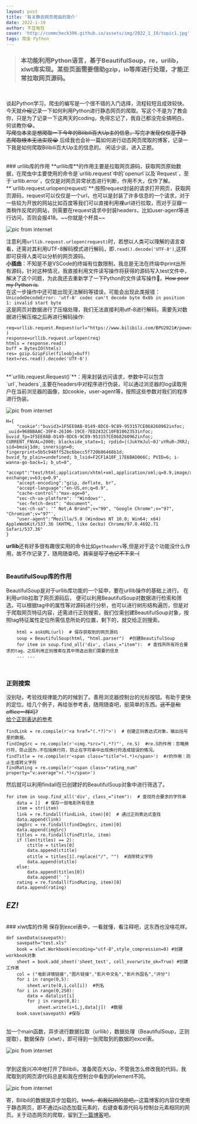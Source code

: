 ```yaml
---
layout: post
title: '有关静态网页爬虫的简介'
date: 2022-1-19
author: 不显电性
cover: 'http://commcheck396.github.io/assets/img/2022_1_19/topic1.jpg'
tags: 爬虫 Python
---
```


> ### 本功能利用Python语言，基于BeautifulSoup，re，urilib，xlwt库实现。某些页面需要借助gzip，io等库进行处理，才能正常拉取网页源码。

<br/>

谈起Python学习，爬虫的编写是一个很不错的入门选择，流程较短且成效较快。今天就~~介绍~~记录一下如何利用Python进行静态网页的爬取。写这个不是为了教会你，只是为了记录一下这两天的coding，免得忘记了，我自己都没完全搞明白，何谈教你😂。
<br/>
~~写爬虫本来是想爬取一下今年的Bilibili百大Up主的信息，写完才发现仅仅基于静态爬取根本无法实现😭~~
后续我也会补一篇如何进行动态网页爬取的博客，记录一下我是如何爬取Bilibili百大Up主的信息的。
闲话少谈，进入正题。

<br/>
### urllib库的作用
**urllib库**的作用主要是拉取网页源码，获取网页原始数据，在爬虫中主要使用的命令是`urllib.request`中的`openurl`以及`Request`，至于`urllib.error`，仅仅是对网页异常状态进行判断，作用不大，仅作了解。
<br/>
**`urllib.request.urlopen(request)`**:按照request封装的请求打开网页，获取网页源码，request可以仅仅是一个url，也可以是封装了许多信息的一个请求，对于一些较为开放的网站比如百度等我们可以直接利用裸url进行拉取，而对于豆瓣一类稍作反爬的网站，则需要在request请求中封装headers，比如user-agent等进行访问，否则会报418。~~你就是个杯具~~


![pic from internet](http://commcheck396.github.io/assets/img/2022_1_19/pic3.jpg)
<br>

注意利用`urllib.request.urlopen(request)`时，若想以人类可以理解的语言查看，还需对其利用UTF-8解码模式进行解码，即`.read().decode('UTF-8')`,这样即可获得人类可以分析的网页源码。
<br/>
**小插曲**：不知是不是VSCode的终端有位数限制，我总是无法在终端中print出所有源码，针对这种情况，我直接利用文件读写操作将获得的源码写入test文件中，解决了这个问题，为此我还去重新学了一下Python的文件读写操作🤣。~~How poor my Python is.~~<br/>
在这一步操作中还可能出现无法解码等错误，可能会出现此类报错：<br/>`UnicodeDecodeError: 'utf-8' codec can't decode byte 0x8b in position 1: invalid start byte`<br/>
这是网页对数据进行了压缩处理，我们无法直接利用utf-8进行解码，需要先对数据进行解压缩之后再进行解码操作:
```
req=urllib.request.Request(url="https://www.bilibili.com/BPU2021#/poweruplist",headers=H )
response=urllib.request.urlopen(req)
htmls = response.read()
buff = BytesIO(htmls)
res= gzip.GzipFile(fileobj=buff)
text=res.read().decode('UTF-8')
```
<br/>
**`urllib.request.Request()`**：用来封装访问请求，参数中可以包含`url`,`headers`,主要在headers中对程序进行伪装，可以通过浏览器的log读取用户在当前浏览器的画像，如cookie，user-agent等，按照这些参数对我们的程序进行伪装。

![pic from internet](http://commcheck396.github.io/assets/img/2022_1_19/pic1.jpg)
```
H={
    "cookie":"buvid3=1F5EE0AB-0149-8DC6-9C89-953157CE068260962infoc; _uuid=968BBAAC-39F4-26106-19CE-7ED2432C10FB1062353infoc; buvid_fp=1F5EE0AB-0149-8DC6-9C89-953157CE068260962infoc; CURRENT_FNVAL=2000; blackside_state=1; rpdid=|(JukYmJul~0J'uYRuR~JRRJ; sid=bmzaj1dm; innersign=0; fingerprint=5b5c948ff52bc6becc5f720b86468b1d; buvid_fp_plain=undefined; b_lsid=F2CF1A10F_17E6BAD066C; PVID=6; i-wanna-go-back=1; b_ut=8",
    "accept":"text/html,application/xhtml+xml,application/xml;q=0.9,image/avif,image/webp,image/apng,*/*;q=0.8,application/signed-exchange;v=b3;q=0.9",
    "accept-encoding":"gzip, deflate, br",
    "accept-language":"en-US,en;q=0.9",
    "cache-control":"max-age=0",
    "sec-ch-ua-platform": '"Windows"',
    "sec-fetch-dest": "document",
    "sec-ch-ua": '" Not;A Brand";v="99", "Google Chrome";v="97", "Chromium";v="97"',
    "user-agent":"Mozilla/5.0 (Windows NT 10.0; Win64; x64) AppleWebKit/537.36 (KHTML, like Gecko) Chrome/97.0.4692.71 Safari/537.36"
}
```

**urllib**还有好多很有趣很实用的命令比如`getheaders`等,但是对于这个功能没什么作用，故不作记录了，随用随查吧。~~其实是写了也记不下来（~~
<br/>
<br/>
### BeautifulSoup库的作用
BeautifulSoup是对于urllib库功能的一个延申，要在urllib操作的基础上进行。
在利用urllib拉取了网页源码后， 便可以利用BeautifulSoup对数据进行检索和筛选，可以根据tag中的属性等对源码进行分析，也可以进行树形结构遍历，但是对于爬取网页特征内容，还需进行正则搜索，我们仅需创建BeautifulSoup对象，按照tag特征属性定位所需信息所处的位置，剩下的，就交给正则搜索。
```
    html = askURL(url)  # 保存获取到的网页源码
    soup = BeautifulSoup(html, "html.parser")  #创建BeautifulSoup
    for item in soup.find_all('div', class_="item"):  # 查找所所有符合要求的tag，之后利用正则搜索在其中筛选出我们需要的信息
    ... ...
```
<br/>

### 正则搜索
没别哒，考验找规律能力的时候到了。善用浏览器控制台的光标按钮。有助于更快的定位。给几个例子，再给张参考表，随用随查吧，挺简单的东西。~~这不是和office一样吗?~~<br/>[给个正则表达的参考](https://blog.csdn.net/baidu_33440774/article/details/82015673?ops_request_misc=%257B%2522request%255Fid%2522%253A%2522164258411516780366532108%2522%252C%2522scm%2522%253A%252220140713.130102334.pc%255Fall.%2522%257D&request_id=164258411516780366532108&biz_id=0&utm_medium=distribute.pc_search_result.none-task-blog-2~all~first_rank_ecpm_v1~rank_v31_ecpm-1-82015673.pc_search_result_cache&utm_term=%E6%AD%A3%E5%88%99%E8%A1%A8%E8%BE%BE%E5%BC%8F%E8%AF%AD%E6%B3%95&spm=1018.2226.3001.4187)
```
findLink = re.compile(r'<a href="(.*?)">')  # 创建正则表达式对象，输出括号里的数据。
findImgSrc = re.compile(r'<img.*src="(.*?)"', re.S)  #re.S的作用：忽略换行符，防止因为.不包括换行符，防止在字符串中出现换行符造成错误的情况。
findTitle = re.compile(r'<span class="title">(.*)</span>')  #r的作用：防止生成转义字符
findRating = re.compile(r'<span class="rating_num" property="v:average">(.*)</span>')
```




然后就可以利用findall在已创建好的BeautifulSoup对象中进行筛选了。
```
for item in soup.find_all('div', class_="item"):  # 查找符合要求的字符串
    data = []  # 保存一部电影所有信息
    item = str(item)
    link = re.findall(findLink, item)[0]  # 通过正则表达式查找
    data.append(link)
    imgSrc = re.findall(findImgSrc, item)[0]
    data.append(imgSrc)
    titles = re.findall(findTitle, item)
    if (len(titles) == 2):
        ctitle = titles[0]
        data.append(ctitle)
        otitle = titles[1].replace("/", "")  #消除转义字符
        data.append(otitle)
    else:
        data.append(titles[0])
        data.append(' ')
    rating = re.findall(findRating, item)[0]
    data.append(rating)
```
## ***EZ!***

<br/>
### xlwt库的作用
保存到excel表中，一看就懂，看注释吧，这东西也没啥花样。

```
def saveData(savepath):
    savepath="test.xls"
    book = xlwt.Workbook(encoding="utf-8",style_compression=0) #创建workbook对象
    sheet = book.add_sheet('sheet_test', cell_overwrite_ok=True) #创建工作表
    col = ("电影详情链接","图片链接","影片中文名","影片外国名","评分")
    for i in range(0,5):
        sheet.write(0,i,col[i])  #列名
    for i in range(0,250):
        data = datalist[i]
        for j in range(0,8):
            sheet.write(i+1,j,data[j])  #数据
    book.save(savepath) #保存
```

<br/>
加一个main函数，异步进行数据拉取（urllib），数据处理（BeautifulSoup，正则提取），数据保存（xlwt），即可得到一张爬取到的数据的excel表。

![pic from internet](http://commcheck396.github.io/assets/img/2022_1_19/pic4.png)

<br/>
学到这我兴冲冲地打开了Bilibili，准备爬百大Up，不管我怎么修改我的代码，我爬取到的网页源代码总是和我在控制台中看到的element不同。

![pic from internet](http://commcheck396.github.io/assets/img/2022_1_19/pic2.jpg)

寄，Bilibili的数据是异步加载的。~~tnnd，和我玩阴的是吧。~~这篇博客的内容仅使用于静态网页，即不通过js动态加载元素的，右键查看源代码与控制台元素相同的网页。关于动态网页的爬取，留到[下一篇博客](https://commcheck396.github.io/2022/01/20/dynamic.html)吧。